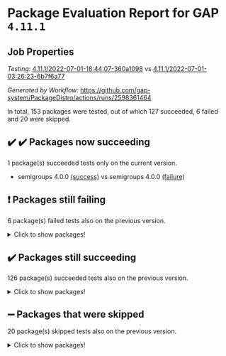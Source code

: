 # Package Evaluation Report for GAP `4.11.1`

## Job Properties

*Testing:* [4.11.1/2022-07-01-18:44:07-360a1098](https://github.com/gap-system/PackageDistro/blob/data/reports/4.11.1/2022-07-01-18:44:07-360a1098) vs [4.11.1/2022-07-01-03:26:23-6b7f6a77](https://github.com/gap-system/PackageDistro/blob/data/reports/4.11.1/2022-07-01-03:26:23-6b7f6a77)

*Generated by Workflow:* https://github.com/gap-system/PackageDistro/actions/runs/2598361464

In total, 153 packages were tested, out of which 127 succeeded, 6 failed and 20 were skipped.

## :heavy_check_mark: :heavy_check_mark: Packages now succeeding

1 package(s) succeeded tests only on the current version.
- semigroups 4.0.0 [(success)](https://github.com/gap-system/PackageDistro/runs/7154959863?check_suite_focus=true) vs semigroups 4.0.0 [(failure)](https://github.com/gap-system/PackageDistro/runs/7143138923?check_suite_focus=true)

## :exclamation: Packages still failing

6 package(s) failed tests also on the previous version.
<details><summary>Click to show packages!</summary>

- fining 1.4.1 [(failure)](https://github.com/gap-system/PackageDistro/runs/7154953345?check_suite_focus=true)
- francy 1.2.4 [(failure)](https://github.com/gap-system/PackageDistro/runs/7154953743?check_suite_focus=true)
- hap 1.43 [(failure)](https://github.com/gap-system/PackageDistro/runs/7154954551?check_suite_focus=true)
- normalizinterface 1.3.2 [(failure)](https://github.com/gap-system/PackageDistro/runs/7154956941?check_suite_focus=true)
- packagemanager 1.2 [(failure)](https://github.com/gap-system/PackageDistro/runs/7154957737?check_suite_focus=true)
- recog 1.3.2 [(failure)](https://github.com/gap-system/PackageDistro/runs/7154959258?check_suite_focus=true)
</details>

## :heavy_check_mark: Packages still succeeding

126 package(s) succeeded tests also on the previous version.
<details><summary>Click to show packages!</summary>

- ace 5.4 [(success)](https://github.com/gap-system/PackageDistro/runs/7154949996?check_suite_focus=true)
- aclib 1.3.2 [(success)](https://github.com/gap-system/PackageDistro/runs/7154950213?check_suite_focus=true)
- agt 0.2 [(success)](https://github.com/gap-system/PackageDistro/runs/7154950317?check_suite_focus=true)
- alnuth 3.2.1 [(success)](https://github.com/gap-system/PackageDistro/runs/7154950410?check_suite_focus=true)
- anupq 3.2.6 [(success)](https://github.com/gap-system/PackageDistro/runs/7154950468?check_suite_focus=true)
- atlasrep 2.1.2 [(success)](https://github.com/gap-system/PackageDistro/runs/7154950531?check_suite_focus=true)
- autodoc 2022.03.10 [(success)](https://github.com/gap-system/PackageDistro/runs/7154950597?check_suite_focus=true)
- automata 1.15 [(success)](https://github.com/gap-system/PackageDistro/runs/7154950665?check_suite_focus=true)
- automgrp 1.3.2 [(success)](https://github.com/gap-system/PackageDistro/runs/7154950706?check_suite_focus=true)
- autpgrp 1.10.2 [(success)](https://github.com/gap-system/PackageDistro/runs/7154950781?check_suite_focus=true)
- cap 2022.06-05 [(success)](https://github.com/gap-system/PackageDistro/runs/7154950871?check_suite_focus=true)
- caratinterface 2.3.3 [(success)](https://github.com/gap-system/PackageDistro/runs/7154950970?check_suite_focus=true)
- cddinterface 2020.06.24 [(success)](https://github.com/gap-system/PackageDistro/runs/7154951056?check_suite_focus=true)
- circle 1.6.5 [(success)](https://github.com/gap-system/PackageDistro/runs/7154951128?check_suite_focus=true)
- classicpres 1.22 [(success)](https://github.com/gap-system/PackageDistro/runs/7154951206?check_suite_focus=true)
- cohomolo 1.6.10 [(success)](https://github.com/gap-system/PackageDistro/runs/7154951263?check_suite_focus=true)
- congruence 1.2.4 [(success)](https://github.com/gap-system/PackageDistro/runs/7154951337?check_suite_focus=true)
- corelg 1.56 [(success)](https://github.com/gap-system/PackageDistro/runs/7154951417?check_suite_focus=true)
- crime 1.6 [(success)](https://github.com/gap-system/PackageDistro/runs/7154951500?check_suite_focus=true)
- crisp 1.4.5 [(success)](https://github.com/gap-system/PackageDistro/runs/7154951581?check_suite_focus=true)
- crypting 0.10 [(success)](https://github.com/gap-system/PackageDistro/runs/7154951660?check_suite_focus=true)
- cryst 4.1.24 [(success)](https://github.com/gap-system/PackageDistro/runs/7154951768?check_suite_focus=true)
- crystcat 1.1.9 [(success)](https://github.com/gap-system/PackageDistro/runs/7154951886?check_suite_focus=true)
- ctbllib 1.3.4 [(success)](https://github.com/gap-system/PackageDistro/runs/7154951949?check_suite_focus=true)
- cubefree 1.19 [(success)](https://github.com/gap-system/PackageDistro/runs/7154952025?check_suite_focus=true)
- curlinterface 2.2.2 [(success)](https://github.com/gap-system/PackageDistro/runs/7154952118?check_suite_focus=true)
- cvec 2.7.5 [(success)](https://github.com/gap-system/PackageDistro/runs/7154952214?check_suite_focus=true)
- datastructures 0.2.7 [(success)](https://github.com/gap-system/PackageDistro/runs/7154952345?check_suite_focus=true)
- deepthought 1.0.5 [(success)](https://github.com/gap-system/PackageDistro/runs/7154952456?check_suite_focus=true)
- design 1.7 [(success)](https://github.com/gap-system/PackageDistro/runs/7154952553?check_suite_focus=true)
- difsets 2.3.1 [(success)](https://github.com/gap-system/PackageDistro/runs/7154952704?check_suite_focus=true)
- digraphs 1.5.3 [(success)](https://github.com/gap-system/PackageDistro/runs/7154952827?check_suite_focus=true)
- edim 1.3.5 [(success)](https://github.com/gap-system/PackageDistro/runs/7154952938?check_suite_focus=true)
- example 4.3.1 [(success)](https://github.com/gap-system/PackageDistro/runs/7154953028?check_suite_focus=true)
- factint 1.6.3 [(success)](https://github.com/gap-system/PackageDistro/runs/7154953095?check_suite_focus=true)
- ferret 1.0.8 [(success)](https://github.com/gap-system/PackageDistro/runs/7154953191?check_suite_focus=true)
- fga 1.4.0 [(success)](https://github.com/gap-system/PackageDistro/runs/7154953259?check_suite_focus=true)
- float 1.0.3 [(success)](https://github.com/gap-system/PackageDistro/runs/7154953405?check_suite_focus=true)
- format 1.4.3 [(success)](https://github.com/gap-system/PackageDistro/runs/7154953462?check_suite_focus=true)
- forms 1.2.7 [(success)](https://github.com/gap-system/PackageDistro/runs/7154953518?check_suite_focus=true)
- fplsa 1.2.5 [(success)](https://github.com/gap-system/PackageDistro/runs/7154953606?check_suite_focus=true)
- fr 2.4.8 [(success)](https://github.com/gap-system/PackageDistro/runs/7154953681?check_suite_focus=true)
- fwtree 1.3 [(success)](https://github.com/gap-system/PackageDistro/runs/7154953786?check_suite_focus=true)
- gbnp 1.0.5 [(success)](https://github.com/gap-system/PackageDistro/runs/7154953856?check_suite_focus=true)
- generalizedmorphismsforcap 2022.05-01 [(success)](https://github.com/gap-system/PackageDistro/runs/7154953930?check_suite_focus=true)
- genss 1.6.6 [(success)](https://github.com/gap-system/PackageDistro/runs/7154954020?check_suite_focus=true)
- gradedringforhomalg 2022.03-01 [(success)](https://github.com/gap-system/PackageDistro/runs/7154954081?check_suite_focus=true)
- grape 4.8.5 [(success)](https://github.com/gap-system/PackageDistro/runs/7154954136?check_suite_focus=true)
- groupoids 1.69 [(success)](https://github.com/gap-system/PackageDistro/runs/7154954222?check_suite_focus=true)
- grpconst 2.6.2 [(success)](https://github.com/gap-system/PackageDistro/runs/7154954296?check_suite_focus=true)
- guarana 0.96.3 [(success)](https://github.com/gap-system/PackageDistro/runs/7154954426?check_suite_focus=true)
- guava 3.16 [(success)](https://github.com/gap-system/PackageDistro/runs/7154954502?check_suite_focus=true)
- hapcryst 0.1.14 [(success)](https://github.com/gap-system/PackageDistro/runs/7154954621?check_suite_focus=true)
- hecke 1.5.3 [(success)](https://github.com/gap-system/PackageDistro/runs/7154954696?check_suite_focus=true)
- help 3.5 [(success)](https://github.com/gap-system/PackageDistro/runs/7154954781?check_suite_focus=true)
- idrel 2.44 [(success)](https://github.com/gap-system/PackageDistro/runs/7154954854?check_suite_focus=true)
- images 1.3.1 [(success)](https://github.com/gap-system/PackageDistro/runs/7154954946?check_suite_focus=true)
- intpic 0.3.0 [(success)](https://github.com/gap-system/PackageDistro/runs/7154955032?check_suite_focus=true)
- io 4.7.2 [(success)](https://github.com/gap-system/PackageDistro/runs/7154955105?check_suite_focus=true)
- irredsol 1.4.3 [(success)](https://github.com/gap-system/PackageDistro/runs/7154955211?check_suite_focus=true)
- json 2.1.0 [(success)](https://github.com/gap-system/PackageDistro/runs/7154955306?check_suite_focus=true)
- jupyterkernel 1.4.1 [(success)](https://github.com/gap-system/PackageDistro/runs/7154955381?check_suite_focus=true)
- jupyterviz 1.5.1 [(success)](https://github.com/gap-system/PackageDistro/runs/7154955442?check_suite_focus=true)
- kan 1.34 [(success)](https://github.com/gap-system/PackageDistro/runs/7154955507?check_suite_focus=true)
- kbmag 1.5.9 [(success)](https://github.com/gap-system/PackageDistro/runs/7154955566?check_suite_focus=true)
- laguna 3.9.5 [(success)](https://github.com/gap-system/PackageDistro/runs/7154955647?check_suite_focus=true)
- liealgdb 2.2.1 [(success)](https://github.com/gap-system/PackageDistro/runs/7154955712?check_suite_focus=true)
- liepring 2.6 [(success)](https://github.com/gap-system/PackageDistro/runs/7154955783?check_suite_focus=true)
- liering 2.4.2 [(success)](https://github.com/gap-system/PackageDistro/runs/7154955853?check_suite_focus=true)
- linearalgebraforcap 2022.06-03 [(success)](https://github.com/gap-system/PackageDistro/runs/7154955927?check_suite_focus=true)
- loops 3.4.1 [(success)](https://github.com/gap-system/PackageDistro/runs/7154956030?check_suite_focus=true)
- lpres 1.0.3 [(success)](https://github.com/gap-system/PackageDistro/runs/7154956108?check_suite_focus=true)
- majoranaalgebras 1.4 [(success)](https://github.com/gap-system/PackageDistro/runs/7154956187?check_suite_focus=true)
- mapclass 1.4.5 [(success)](https://github.com/gap-system/PackageDistro/runs/7154956273?check_suite_focus=true)
- matgrp 0.64 [(success)](https://github.com/gap-system/PackageDistro/runs/7154956417?check_suite_focus=true)
- modisom 2.5.2 [(success)](https://github.com/gap-system/PackageDistro/runs/7154956507?check_suite_focus=true)
- modulepresentationsforcap 2022.05-03 [(success)](https://github.com/gap-system/PackageDistro/runs/7154956575?check_suite_focus=true)
- monoidalcategories 2022.06-07 [(success)](https://github.com/gap-system/PackageDistro/runs/7154956658?check_suite_focus=true)
- nconvex 2020.11-04 [(success)](https://github.com/gap-system/PackageDistro/runs/7154956722?check_suite_focus=true)
- nilmat 1.4.1 [(success)](https://github.com/gap-system/PackageDistro/runs/7154956801?check_suite_focus=true)
- nock 1.5 [(success)](https://github.com/gap-system/PackageDistro/runs/7154956868?check_suite_focus=true)
- nq 2.5.8 [(success)](https://github.com/gap-system/PackageDistro/runs/7154957064?check_suite_focus=true)
- numericalsgps 1.3.0 [(success)](https://github.com/gap-system/PackageDistro/runs/7154957322?check_suite_focus=true)
- openmath 11.5.1 [(success)](https://github.com/gap-system/PackageDistro/runs/7154957533?check_suite_focus=true)
- orb 4.8.4 [(success)](https://github.com/gap-system/PackageDistro/runs/7154957646?check_suite_focus=true)
- patternclass 2.4.2 [(success)](https://github.com/gap-system/PackageDistro/runs/7154957829?check_suite_focus=true)
- permut 2.0.4 [(success)](https://github.com/gap-system/PackageDistro/runs/7154957961?check_suite_focus=true)
- polenta 1.3.10 [(success)](https://github.com/gap-system/PackageDistro/runs/7154958047?check_suite_focus=true)
- polymaking 0.8.6 [(success)](https://github.com/gap-system/PackageDistro/runs/7154958129?check_suite_focus=true)
- primgrp 3.4.2 [(success)](https://github.com/gap-system/PackageDistro/runs/7154958386?check_suite_focus=true)
- profiling 2.5.0 [(success)](https://github.com/gap-system/PackageDistro/runs/7154958527?check_suite_focus=true)
- qpa 1.33 [(success)](https://github.com/gap-system/PackageDistro/runs/7154958675?check_suite_focus=true)
- quagroup 1.8.3 [(success)](https://github.com/gap-system/PackageDistro/runs/7154958820?check_suite_focus=true)
- radiroot 2.9 [(success)](https://github.com/gap-system/PackageDistro/runs/7154958931?check_suite_focus=true)
- rcwa 4.6.4 [(success)](https://github.com/gap-system/PackageDistro/runs/7154959025?check_suite_focus=true)
- rds 1.8 [(success)](https://github.com/gap-system/PackageDistro/runs/7154959143?check_suite_focus=true)
- repndecomp 1.2.1 [(success)](https://github.com/gap-system/PackageDistro/runs/7154959397?check_suite_focus=true)
- repsn 3.1.0 [(success)](https://github.com/gap-system/PackageDistro/runs/7154959506?check_suite_focus=true)
- resclasses 4.7.2 [(success)](https://github.com/gap-system/PackageDistro/runs/7154959643?check_suite_focus=true)
- scscp 2.3.1 [(success)](https://github.com/gap-system/PackageDistro/runs/7154959754?check_suite_focus=true)
- sglppow 2.2 [(success)](https://github.com/gap-system/PackageDistro/runs/7154959954?check_suite_focus=true)
- sgpviz 0.999.5 [(success)](https://github.com/gap-system/PackageDistro/runs/7154960029?check_suite_focus=true)
- simpcomp 2.1.14 [(success)](https://github.com/gap-system/PackageDistro/runs/7154960167?check_suite_focus=true)
- singular 2020.12.18 [(success)](https://github.com/gap-system/PackageDistro/runs/7154960231?check_suite_focus=true)
- sla 1.5.3 [(success)](https://github.com/gap-system/PackageDistro/runs/7154960322?check_suite_focus=true)
- smallgrp 1.5 [(success)](https://github.com/gap-system/PackageDistro/runs/7154960401?check_suite_focus=true)
- smallsemi 0.6.13 [(success)](https://github.com/gap-system/PackageDistro/runs/7154960508?check_suite_focus=true)
- sonata 2.9.4 [(success)](https://github.com/gap-system/PackageDistro/runs/7154960626?check_suite_focus=true)
- sophus 1.25 [(success)](https://github.com/gap-system/PackageDistro/runs/7154960715?check_suite_focus=true)
- spinsym 1.5.2 [(success)](https://github.com/gap-system/PackageDistro/runs/7154960814?check_suite_focus=true)
- symbcompcc 1.3.2 [(success)](https://github.com/gap-system/PackageDistro/runs/7154960911?check_suite_focus=true)
- thelma 1.3 [(success)](https://github.com/gap-system/PackageDistro/runs/7154960991?check_suite_focus=true)
- tomlib 1.2.9 [(success)](https://github.com/gap-system/PackageDistro/runs/7154961083?check_suite_focus=true)
- toric 1.9.5 [(success)](https://github.com/gap-system/PackageDistro/runs/7154961183?check_suite_focus=true)
- transgrp 3.6.2 [(success)](https://github.com/gap-system/PackageDistro/runs/7154961276?check_suite_focus=true)
- ugaly 4.0.2 [(success)](https://github.com/gap-system/PackageDistro/runs/7154961350?check_suite_focus=true)
- unipot 1.5 [(success)](https://github.com/gap-system/PackageDistro/runs/7154961435?check_suite_focus=true)
- unitlib 4.1.0 [(success)](https://github.com/gap-system/PackageDistro/runs/7154961511?check_suite_focus=true)
- utils 0.72 [(success)](https://github.com/gap-system/PackageDistro/runs/7154961571?check_suite_focus=true)
- uuid 0.7 [(success)](https://github.com/gap-system/PackageDistro/runs/7154961648?check_suite_focus=true)
- walrus 0.9991 [(success)](https://github.com/gap-system/PackageDistro/runs/7154961733?check_suite_focus=true)
- wedderga 4.10.2 [(success)](https://github.com/gap-system/PackageDistro/runs/7154961838?check_suite_focus=true)
- xmod 2.88 [(success)](https://github.com/gap-system/PackageDistro/runs/7154961918?check_suite_focus=true)
- xmodalg 1.22 [(success)](https://github.com/gap-system/PackageDistro/runs/7154962033?check_suite_focus=true)
- yangbaxter 0.10.0 [(success)](https://github.com/gap-system/PackageDistro/runs/7154962146?check_suite_focus=true)
- zeromqinterface 0.13 [(success)](https://github.com/gap-system/PackageDistro/runs/7154962212?check_suite_focus=true)
</details>

## :heavy_minus_sign: Packages that were skipped

20 package(s) skipped tests also on the previous version.
<details><summary>Click to show packages!</summary>

- 4ti2interface 2022.03-01 [(skipped)](https://github.com/gap-system/PackageDistro/runs/7154842720?check_suite_focus=true)
- browse 1.8.14 [(skipped)](https://github.com/gap-system/PackageDistro/runs/7154842720?check_suite_focus=true)
- examplesforhomalg 2022.03-01 [(skipped)](https://github.com/gap-system/PackageDistro/runs/7154842720?check_suite_focus=true)
- gapdoc 1.6.5 [(skipped)](https://github.com/gap-system/PackageDistro/runs/7154842720?check_suite_focus=true)
- gauss 2022.03-01 [(skipped)](https://github.com/gap-system/PackageDistro/runs/7154842720?check_suite_focus=true)
- gaussforhomalg 2022.03-01 [(skipped)](https://github.com/gap-system/PackageDistro/runs/7154842720?check_suite_focus=true)
- gradedmodules 2022.03-01 [(skipped)](https://github.com/gap-system/PackageDistro/runs/7154842720?check_suite_focus=true)
- homalg 2022.03-01 [(skipped)](https://github.com/gap-system/PackageDistro/runs/7154842720?check_suite_focus=true)
- homalgtocas 2022.03-01 [(skipped)](https://github.com/gap-system/PackageDistro/runs/7154842720?check_suite_focus=true)
- io_forhomalg 2022.03-01 [(skipped)](https://github.com/gap-system/PackageDistro/runs/7154842720?check_suite_focus=true)
- itc 1.5.1 [(skipped)](https://github.com/gap-system/PackageDistro/runs/7154842720?check_suite_focus=true)
- localizeringforhomalg 2022.03-01 [(skipped)](https://github.com/gap-system/PackageDistro/runs/7154842720?check_suite_focus=true)
- matricesforhomalg 2022.04-01 [(skipped)](https://github.com/gap-system/PackageDistro/runs/7154842720?check_suite_focus=true)
- modules 2022.03-01 [(skipped)](https://github.com/gap-system/PackageDistro/runs/7154842720?check_suite_focus=true)
- polycyclic 2.16 [(skipped)](https://github.com/gap-system/PackageDistro/runs/7154842720?check_suite_focus=true)
- ringsforhomalg 2022.04-01 [(skipped)](https://github.com/gap-system/PackageDistro/runs/7154842720?check_suite_focus=true)
- sco 2022.03-01 [(skipped)](https://github.com/gap-system/PackageDistro/runs/7154842720?check_suite_focus=true)
- toolsforhomalg 2022.05-01 [(skipped)](https://github.com/gap-system/PackageDistro/runs/7154842720?check_suite_focus=true)
- toricvarieties 2022.03.23 [(skipped)](https://github.com/gap-system/PackageDistro/runs/7154842720?check_suite_focus=true)
- xgap 4.31 [(skipped)](https://github.com/gap-system/PackageDistro/runs/7154842720?check_suite_focus=true)
</details>

